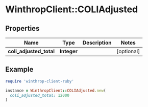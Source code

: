 # WinthropClient::COLIAdjusted

## Properties

| Name | Type | Description | Notes |
| ---- | ---- | ----------- | ----- |
| **coli_adjusted_total** | **Integer** |  | [optional] |

## Example

```ruby
require 'winthrop-client-ruby'

instance = WinthropClient::COLIAdjusted.new(
  coli_adjusted_total: 12000
)
```

